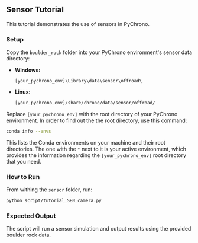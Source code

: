 
## Sensor Tutorial

This tutorial demonstrates the use of sensors in PyChrono.

### Setup

Copy the `boulder_rock` folder into your PyChrono environment's sensor data directory:

- **Windows:**
	```
	[your_pychrono_env]\Library\data\sensor\offroad\
	```
- **Linux:**
	```bash
	[your_pychrono_env]/share/chrono/data/sensor/offroad/
	```

Replace `[your_pychrono_env]` with the root directory of your PyChrono environment. In order to find out the the root directory, use this command:

```bash
conda info --envs
```
This lists the Conda environments on your machine and their root directories. The one with the `*` next to it is your active environment, which provides the information regarding the `[your_pychrono_env]` root directory that you need. 

### How to Run

From withing the `sensor` folder, run:
```bash
python script/tutorial_SEN_camera.py
```

### Expected Output

The script will run a sensor simulation and output results using the provided boulder rock data.
